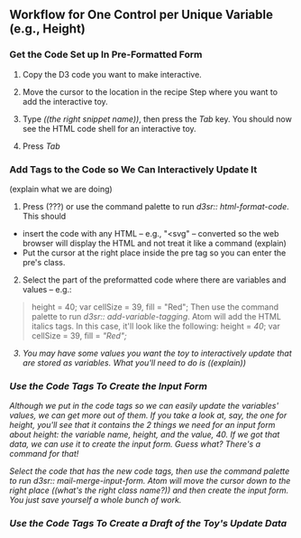 ## Workflow for One Control per Unique Variable (e.g., Height)

### Get the Code Set up In Pre-Formatted Form
1) Copy the D3 code you want to make interactive.

2) Move the cursor to the location in the recipe Step where you want to add the interactive toy.

3) Type  *((the right snippet name))*, then press the *Tab* key.  You should now see the HTML code shell for an interactive toy.

4) Press *Tab*

### Add Tags to the Code so We Can Interactively Update  It
(explain what we are doing)

1) Press
(???)
or use the command palette to run *d3sr:: html-format-code*. This should
- insert the code with any HTML – e.g., "<svg" – converted so the web browser will display the HTML and not treat it like a command (explain)
- Put the cursor at the right place inside the pre tag so you can enter the pre's class.

2) Select the part of the preformatted code where there are variables and values – e.g.:
>height = 40;
>var cellSize = 39, fill = "Red";
Then use the command palette to run *d3sr:: add-variable-tagging*.  Atom will add the HTML italics tags. In this case, it'll look like the following:
> height = <i class="height">40</i >;
>var cellSize = 39</i>, fill = <i class="fill">"Red"<i>;

3) You may have some values you want the toy to interactively update that are stored as variables. What you'll need to do is
((explain))

### Use the Code Tags To Create the Input Form
Although we put in the code tags so we can easily update the variables' values, we can get more out of them. If you take a look at, say, the one for height, you'll see that it contains the 2 things we need for an input form about height: the variable name, height, and the value, 40. If we got that data, we can use it to create the input form. Guess what? There's a command for that!

Select the code that has the new code tags, then use the command palette to run *d3sr:: mail-merge-input-form*.  Atom will move the cursor down to the right place ((what's the right class name?)) and then create the input form. You just save yourself a whole bunch of work.



### Use the Code Tags To Create a Draft of the Toy's Update Data
